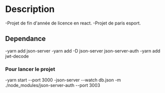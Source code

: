 # Description
-Projet de fin d'année de licence en react.
-Projet de paris esport.

## Dependance
-yarn add json-server
-yarn add -D json-server json-server-auth
-yarn add jwt-decode

### Pour lancer le projet

-yarn start --port 3000
-json-server --watch db.json -m ./node_modules/json-server-auth --port 3003

